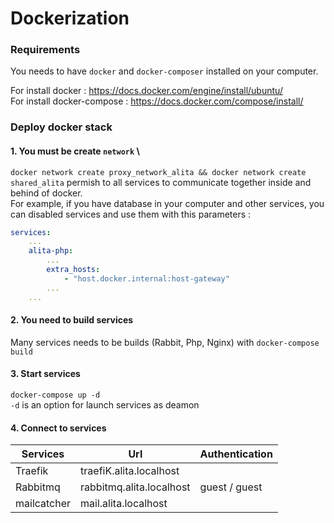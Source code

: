 # Dockerization

### Requirements
You needs to have `docker` and `docker-composer` installed on your computer.

For install docker : https://docs.docker.com/engine/install/ubuntu/ \
For install docker-compose : https://docs.docker.com/compose/install/

### Deploy docker stack
#### 1. You must be create `network` \
`docker network create proxy_network_alita && docker network create shared_alita` permish to all services to communicate together inside and behind of docker. \
For example, if you have database in your computer and other services, you can disabled services and use them with this parameters :
```yaml
services:
    ...
    alita-php:
        ...
        extra_hosts:
            - "host.docker.internal:host-gateway"
        ...
    ...
```

#### 2. You need to build services
Many services needs to be builds (Rabbit, Php, Nginx) with `docker-compose build`

#### 3. Start services
`docker-compose up -d` \
`-d` is an option for launch services as deamon


#### 4. Connect to services 

| Services    | Url                      | Authentication |
|-------------|--------------------------|----------------|
| Traefik     | traefiK.alita.localhost  |                |
| Rabbitmq    | rabbitmq.alita.localhost | guest / guest  |
| mailcatcher | mail.alita.localhost     |                |
